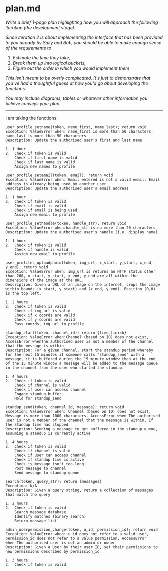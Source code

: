 plan.md
=======

_Write a brief 1-page plan highlighting how you will approach the following iteration (the development stage)._

_Since iteration 2 is about implementing the interface that has been provided to you already by Sally and Bob, you should be able to make enough sense of the requirements to_
 1) _Estimate the time they take,_
 2) _Break them up into logical buckets,_
 3) _Figure out the order in which you would implement them_

_This isn't meant to be overly complicated. It's just to demonstrate that you've had a *thoughtful* guess at how you'd go about developing the functions._

_You may include diagrams, tables or whatever other information you believe conveys your plan._

___

I am taking the functions:

	user_profile_setname(token, name_first, name_last); return void
	Exception: ValueError when: name_first is more than 50 characters, 	name_last is more than 50 characters
	Description: Update the authorised user's first and last name

	1. 1 Hour
	2. 	Check if token is valid
		Check if first name is valid
		Check if last name is valid
		Assign new names to profile

	user_profile_setemail(token, email); return void
	Exception: ValueError when: Email entered is not a valid email, Email 	address is already being used by another user
	Description: Update the authorised user's email address

	1. 1 hour
	2.	Check if token is valid
		Check if email is valid
		Check if email is being used
		Assign new email to profile

	user_profile_sethandle(token, handle_str); return void
	Exception: ValueError when:handle_str is no more than 20 characters
	Description: Update the authorised user's handle (i.e. display name)

	1. 1 hour
	2.	Check if token is valid
		Check if handle is valid
		Assign new email to profile

	user_profiles_uploadphoto(token, img_url, x_start, y_start, x_end, 	y_end); return void
	Exception: ValueError when: img_url is returns an HTTP status other 	than 200, x_start, y_start, x_end, y_end are all within the 		dimensions of the image at the URL.
	Description: Given a URL of an image on the internet, crops the image 	within bounds (x_start, y_start) and (x_end, y_end). Position (0,0) 	is the top left.

	1. 2 hours
	2. 	Check if token is valid
		Check if img_url is valid
		Check if x coords are valid
		Check if y coords are valid
		Pass coords, img_url to profile

	standup_start(token, channel_id); return {time_finish}
	Exception: ValueError when:Channel (based on ID) does not exist, 	AccessError whenThe authorised user is not a member of the channel 	that the message is within
	Description: For a given channel, start the standup period whereby 	for the next 15 minutes if someone calls "standup_send" with a 		message, it is buffered during the 15 minute window then at the end 	of the 15 minute window a message will be added to the message queue 	in the channel from the user who started the standup.

	1. 4 hours
	2.	Check if token is valid
		Check if channel is valid
		Check if user can access channel
		Engage standup buffer
		Hold for standup_send

	standup_send(token, channel_id, message); return void
	Exception: ValueError when: Channel (based on ID) does not exist, 	Message is more than 1000 characters, AccessError when The authorised 	user is not a member of the channel that the message is within, If 	the standup time has stopped
	Description: Sending a message to get buffered in the standup queue, 	assuming a standup is currently active

	1. 4 hours
	2.	Check if token is valid
		Check if channel is valid
		Check if user can access channel
		Check if standup time is active
		Check is message isn't too long
		Post message to channel
		Send message to standup queue

	search(token, query_str); return {messages}
	Exception: N/A
	Description: Given a query string, return a collection of messages 	that match the query

	1. 2 hours
	2. 	Check if token is valid
		Search message database
		Identify matches (binary search)
		Return message list

	admin_userpermission_change(token, u_id, permission_id); return void
	Exception: ValueError when: u_id does not refer to a valid user, 	permission_id does not refer to a value permission, AccessError 	when The authorised user is not an admin or owner
	Description: Given a User by their user ID, set their permissions to 	new permissions described by permission_id

	1. 3 hours
	2. 	Check if token is valid
